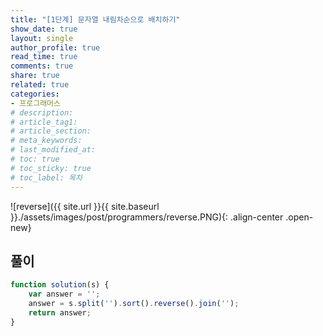 ```yaml
---
title: "[1단계] 문자열 내림차순으로 배치하기"
show_date: true
layout: single
author_profile: true
read_time: true
comments: true
share: true
related: true
categories:
- 프로그래머스
# description: 
# article_tag1: 
# article_section: 
# meta_keywords: 
# last_modified_at: 
# toc: true
# toc_sticky: true
# toc_label: 목차
--- 
```


![reverse]({{ site.url }}{{ site.baseurl }}./assets/images/post/programmers/reverse.PNG){: .align-center .open-new}

## 풀이
```js
function solution(s) {
    var answer = '';
    answer = s.split('').sort().reverse().join('');  
    return answer;
}
```